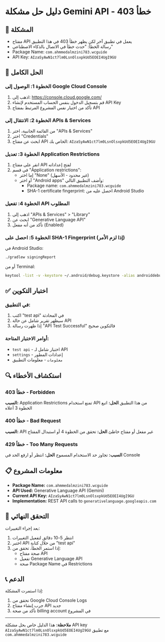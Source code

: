 # دليل حل مشكلة Gemini API - خطأ 403

## 🚨 المشكلة
- مفتاح API يعمل في تطبيق آخر لكن يظهر خطأ 403 في هذا التطبيق
- رسالة الخطأ: "حدث خطأ في الاتصال بالذكاء الاصطناعي"
- Package Name: `com.ahmmedalmzini783.wcguide`
- API Key: `AIzaSyAwN1ct7lm0LsnOlsxpkUd5EOEI4UgI9GU`

## 🔧 الحل الكامل

### الخطوة 1: الوصول إلى Google Cloud Console
1. اذهب إلى: https://console.cloud.google.com/
2. قم بتسجيل الدخول بنفس الحساب المستخدم لإنشاء API Key
3. تأكد من اختيار نفس المشروع المرتبط بمفتاح API

### الخطوة 2: الانتقال إلى APIs & Services
1. من القائمة الجانبية، اختر "APIs & Services"
2. اختر "Credentials"
3. ابحث عن مفتاح API الخاص بك: `AIzaSyAwN1ct7lm0LsnOlsxpkUd5EOEI4UgI9GU`

### الخطوة 3: تعديل Application Restrictions
1. انقر على مفتاح API لفتح إعداداته
2. في قسم "Application restrictions":
   - إما اختر "None" (غير محدود - الأسهل)
   - أو اختر "Android apps" وأضف التطبيق التالي:
     - Package name: `com.ahmmedalmzini783.wcguide`
     - SHA-1 certificate fingerprint: احصل عليه من Android Studio

### الخطوة 4: تفعيل API المطلوب
1. اذهب إلى "APIs & Services" > "Library"
2. ابحث عن "Generative Language API"
3. تأكد من أنه مفعل (Enabled)

### الخطوة 5: احصل على SHA-1 Fingerprint (إذا لزم الأمر)
في Android Studio:
```bash
./gradlew signingReport
```
أو من Terminal:
```bash
keytool -list -v -keystore ~/.android/debug.keystore -alias androiddebugkey -storepass android -keypass android
```

## ✅ اختبار التكوين

### في التطبيق:
1. اكتب "test api" في المحادثة
2. سيظهر تقرير شامل عن حالة API
3. إذا ظهرت رسالة "API Test Successful" فالتكوين صحيح

### أوامر الاختبار المتاحة:
- `test api` - اختبار شامل لـ API
- `settings` - إعدادات المطور
- `معلومات` - معلومات التطبيق

## 🔍 استكشاف الأخطاء

### خطأ 403 - Forbidden
**السبب:** Application Restrictions تمنع استخدام API من هذا التطبيق
**الحل:** اتبع الخطوة 3 أعلاه

### خطأ 400 - Bad Request
**السبب:** API غير مفعل أو مفتاح خاطئ
**الحل:** تحقق من الخطوة 4 أو استبدال المفتاح

### خطأ 429 - Too Many Requests
**السبب:** تجاوز حد الاستخدام المسموح
**الحل:** انتظر أو ارفع الحد في Console

## 📋 معلومات المشروع

- **Package Name:** `com.ahmmedalmzini783.wcguide`
- **API Used:** Generative Language API (Gemini)
- **Current API Key:** `AIzaSyAwN1ct7lm0LsnOlsxpkUd5EOEI4UgI9GU`
- **Implementation:** REST API calls to `generativelanguage.googleapis.com`

## 🎯 التحقق النهائي

بعد إجراء التغييرات:
1. انتظر 5-10 دقائق لتفعيل التغييرات
2. اختبر API من خلال كتابة "test api"
3. إذا استمر الخطأ، تحقق من:
   - صحة مفتاح API
   - تفعيل Generative Language API
   - صحة Package Name في Restrictions

## 📞 الدعم

إذا استمرت المشكلة:
1. تحقق من Google Cloud Console Logs
2. جرب إنشاء مفتاح API جديد
3. تأكد من صحة billing account في المشروع

---
**ملاحظة:** هذا الدليل خاص بحل مشكلة API key `AIzaSyAwN1ct7lm0LsnOlsxpkUd5EOEI4UgI9GU` مع تطبيق `com.ahmmedalmzini783.wcguide`